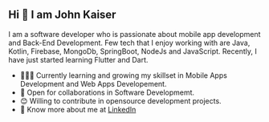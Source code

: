 
## Hi 👋 I am John Kaiser  


I am a software developer who is passionate about mobile app development and Back-End Development. Few tech that I enjoy working with are Java, Kotlin, Firebase, MongoDb, SpringBoot, NodeJs and JavaScript. Recently, I have just started learning Flutter and Dart.

- 👨🏽‍💻 Currently learning and growing my skillset in Mobile Apps Development and Web Apps Developement.
- 🤝 Open for collaborations in Software Developmemt.
- 😊 Willing to contribute in opensource development projects.
- 👨 Know more about me at [LinkedIn](https://www.linkedin.com/in/john-kaiser-910692212/) 


